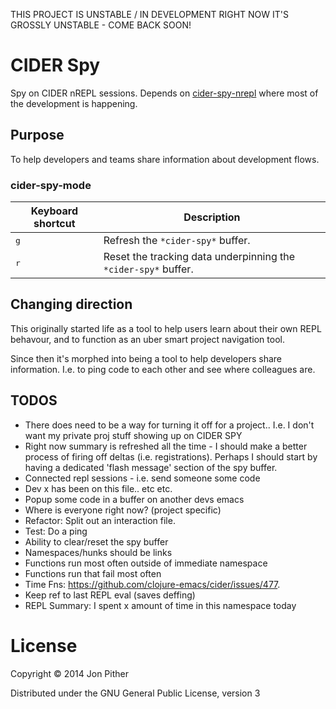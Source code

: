 THIS PROJECT IS UNSTABLE / IN DEVELOPMENT
RIGHT NOW IT'S GROSSLY UNSTABLE - COME BACK SOON!

# CIDER Spy

Spy on CIDER nREPL sessions. Depends on [cider-spy-nrepl](https://github.com/jonpither/cider-spy-nrepl) where most of the development is happening.

## Purpose

To help developers and teams share information about development flows.

### cider-spy-mode

Keyboard shortcut                    | Description
-------------------------------------|-------------------------------
<kbd>g</kbd>| Refresh the `*cider-spy*` buffer.
<kbd>r</kbd>| Reset the tracking data underpinning the `*cider-spy*` buffer.

## Changing direction

This originally started life as a tool to help users learn about their own REPL behavour, and to function as an uber smart project navigation tool.

Since then it's morphed into being a tool to help developers share information. I.e. to ping code to each other and see where colleagues are.

## TODOS

* There does need to be a way for turning it off for a project.. I.e. I don't want my private proj stuff showing up on CIDER SPY
* Right now summary is refreshed all the time - I should make a better process of firing off deltas (i.e. registrations). Perhaps I should start by having a dedicated 'flash message' section of the spy buffer.
* Connected repl sessions - i.e. send someone some code
* Dev x has been on this file.. etc etc.
* Popup some code in a buffer on another devs emacs
* Where is everyone right now? (project specific)
* Refactor: Split out an interaction file.
* Test: Do a ping
* Ability to clear/reset the spy buffer
* Namespaces/hunks should be links
* Functions run most often outside of immediate namespace
* Functions run that fail most often
* Time Fns: https://github.com/clojure-emacs/cider/issues/477.
* Keep ref to last REPL eval (saves deffing)
* REPL Summary: I spent x amount of time in this namespace today

# License

Copyright © 2014 Jon Pither

Distributed under the GNU General Public License, version 3
